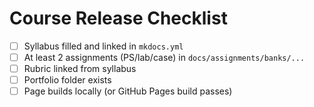 # Course Release Checklist
- [ ] Syllabus filled and linked in `mkdocs.yml`
- [ ] At least 2 assignments (PS/lab/case) in `docs/assignments/banks/...`
- [ ] Rubric linked from syllabus
- [ ] Portfolio folder exists
- [ ] Page builds locally (or GitHub Pages build passes)
